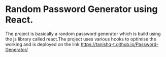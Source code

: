# Random Password Generator using React.

The project is basically a random password generator which is build using the js library called react.The project uses various hooks to optimise the working and is deployed on the link <a>https://tanishq-t.github.io/Password-Generator/</a>
